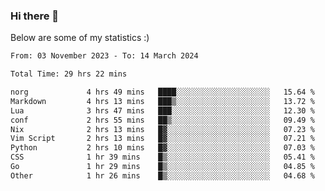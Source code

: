 ### Hi there 👋
Below are some of my statistics :)

<!--START_SECTION:waka-->

```txt
From: 03 November 2023 - To: 14 March 2024

Total Time: 29 hrs 22 mins

norg             4 hrs 49 mins   ████░░░░░░░░░░░░░░░░░░░░░   15.64 %
Markdown         4 hrs 13 mins   ███▒░░░░░░░░░░░░░░░░░░░░░   13.72 %
Lua              3 hrs 47 mins   ███░░░░░░░░░░░░░░░░░░░░░░   12.30 %
conf             2 hrs 55 mins   ██▒░░░░░░░░░░░░░░░░░░░░░░   09.49 %
Nix              2 hrs 13 mins   █▓░░░░░░░░░░░░░░░░░░░░░░░   07.23 %
Vim Script       2 hrs 13 mins   █▓░░░░░░░░░░░░░░░░░░░░░░░   07.21 %
Python           2 hrs 10 mins   █▓░░░░░░░░░░░░░░░░░░░░░░░   07.03 %
CSS              1 hr 39 mins    █▒░░░░░░░░░░░░░░░░░░░░░░░   05.41 %
Go               1 hr 29 mins    █▒░░░░░░░░░░░░░░░░░░░░░░░   04.85 %
Other            1 hr 26 mins    █▒░░░░░░░░░░░░░░░░░░░░░░░   04.68 %
```

<!--END_SECTION:waka-->

<!--
**KlapenHz/KlapenHz** is a ✨ _special_ ✨ repository because its `README.md` (this file) appears on your GitHub profile.

Here are some ideas to get you started:

- 🔭 I’m currently working on ...
- 🌱 I’m currently learning ...
- 👯 I’m looking to collaborate on ...
- 🤔 I’m looking for help with ...
- 💬 Ask me about ...
- 📫 How to reach me: ...
- 😄 Pronouns: ...
- ⚡ Fun fact: ...
-->
